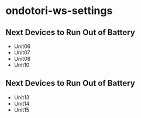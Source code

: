 # ondotori-ws-settings

## Next Devices to Run Out of Battery

- Unit06
- Unit07
- Unit08
- Unit10

## Next Devices to Run Out of Battery

- Unit13
- Unit14
- Unit15
